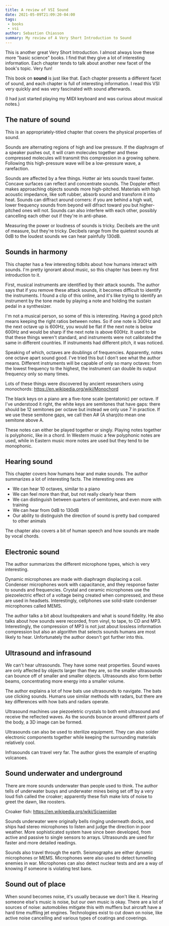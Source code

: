 ```yaml
---
title: A review of VSI Sound
date: 2021-05-09T21:09:20-04:00
tags:
 - books
 - vsi
author: Sebastien Chiasson
summary: My review of A Very Short Introduction to Sound
---
```


This is another great Very Short Introduction. I almost always love these more "basic science" books. I find that they give a lot of interesting information. Each chapter tends to talk about another new facet of the book's topic. Very fun!

This book on __sound__ is just like that. Each chapter presents a different facet of sound, and each chapter is full of interesting information. I read this VSI very quickly and was very fascinated with sound afterwards.

(I had just started playing my MIDI keyboard and was curious about musical notes.)

## The nature of sound

This is an appropriately-titled chapter that covers the physical properties of sound.

Sounds are alternating regions of high and low pressure. If the diaphragm of a speaker pushes out, it will cram molecules together and these compressed molecules will transmit this compression in a growing sphere. Following this high-pressure wave will be a low-pressure wave, a rarefaction.

Sounds are affected by a few things. Hotter air lets sounds travel faster. Concave surfaces can reflect and concentrate sounds. The Doppler effect makes approaching objects sounds more high-pitched. Materials with high acoustic impedance, like soft rubber, absorb sound and transform it into heat. Sounds can diffract around corners: if you are behind a high wall, lower frequency sounds from beyond will difract toward you but higher-pitched ones will not. Sounds can also interfere with each other, possibly cancelling each other out if they're in anti-phase.

Measuring the power or loudness of sounds is tricky. Decibels are the unit of measure, but they're tricky. Decibels range from the quietest sounds at 0dB to the loudest sounds we can hear painfully 130dB.

## Sounds in harmony

This chapter has a few interesting tidbits about how humans interact with sounds. I'm pretty ignorant about music, so this chapter has been my first introduction to it.

First, musical instruments are identified by their attack sounds. The author says that if you remove these attack sounds, it becomes difficult to identify the instruments. I found a clip of this online, and it's like trying to identify an instrument by the tone made by playing a note and holding the sustain pedal in a synthesizer.

I'm not a musical person, so some of this is interesting. Having a good pitch means keeping the right ratios between notes. So if one note is 300Hz and the next octave up is 600Hz, you would be flat if the next note is below 600Hz and would be sharp if the next note is above 600Hz. It used to be that these things weren't standard, and instruments were not calibrated the same in different countries. If instruments had different pitch, it was noticed.

Speaking of which, octaves are doublings of frequencies. Apparently, notes one octave apart sound good. I've tried this but I don't see what the author means. Different instruments will be capable of only so many octaves: from the lowest frequency to the highest, the instrument can double its output frequency only so many times.

Lots of these things were discovered by ancient researchers using monochords: <https://en.wikipedia.org/wiki/Monochord>

The black keys on a piano are a five-tone scale (pentatonic) per octave. If I've understood it right, the white keys are semitones that have gaps: there should be 12 semitones per octave but instead we only use 7 in practice. If we use these semitone gaps, we call then A# (A sharp)to mean one semitone above A.

These notes can either be played together or singly. Playing notes together is polyphonic, like in a chord. In Western music a few polyphonic notes are used, while in Eastern music more notes are used but they tend to be monophonic.

## Hearing sound

This chapter covers how humans hear and make sounds. The author summarizes a lot of interesting facts. The interesting ones are

  * We can hear 10 octaves, similar to a piano
  * We can feel more than that, but not really clearly hear them
  * We can distinguish between quarters of semitones, and even more with training
  * We can hear from 0dB to 130dB
  * Our ability to distinguish the direction of sound is pretty bad compared to other animals
  
The chapter also covers a bit of human speech and how sounds are made by vocal chords.

## Electronic sound

The author summarizes the different microphone types, which is very interesting.

Dynamic microphones are made with diaphragm displacing a coil. Condenser microphones work with capacitance, and they response faster to sounds and frequencies. Crystal and ceramic microphones use the piezoelectric effect of a voltage being created when compressed, and these are used in headsets. Interestingly, cellphones use solid-state condenser microphones called MEMS.

The author talks a bit about loudspeakers and what is sound fidelity. He also talks about how sounds were recorded, from vinyl, to tape, to CD and MP3. Interestingly, the compression of MP3 is not just about lossless information compression but also an algorithm that selects sounds humans are most likely to hear. Unfortunately the author doesn't got further into this.

## Ultrasound and infrasound

We can't hear ultrasounds. They have some neat properties. Sound waves are only affected by objects larger than they are, so the smaller ultrasounds can bounce off of smaller and smaller objects. Ultrasounds also form better beams, concentrating more energy into a smaller volume.

The author explains a lot of how bats use ultrasounds to navigate. The bats use clicking sounds. Humans use similar methods with radars, but there are key differences with how bats and radars operate.

Ultrasound machines use piezoeletric crystals to both emit ultrasound and receive the reflected waves. As the sounds bounce around different parts of the body, a 3D image can be formed.

Ultrasounds can also be used to sterilize equipment. They can also solder electronic components together while keeping the surrounding materials relatively cool.

Infrasounds can travel very far. The author gives the example of erupting volcanoes.

## Sound underwater and underground

There are more sounds underwater than people used to think. The author tells of underwater buoys and underwater mines being set off by a very loud fish called the croaker; apparently these fish make lots of noise to greet the dawn, like roosters.

Croaker fish: <https://en.wikipedia.org/wiki/Sciaenidae>

Sounds underwater were originally bells ringing underneath docks, and ships had stereo microphones to listen and judge the direction in poor weather. More sophisticated system have since been developed, from active and passive to single sensors to arrays. Ultrasounds are used for faster and more detailed readings.

Sounds also travel through the earth. Seismographs are either dynamic microphones or MEMS. Microphones were also used to detect tunnelling enemies in war. Microphones can also detect nuclear tests and are a way of knowing if someone is violating test bans.

## Sound out of place

When sound becomes noise, it's usually because we don't like it. Hearing someone else's music is noise, but our own music is okay. There are a lot of sources of noise: automobiles mitigate this with mufflers but aircraft have a hard time muffling jet engines. Technologies exist to cut down on noise, like active noise cancelling and various types of coatings and coverings.
